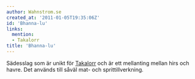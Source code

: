 ```yaml
---
author: Wahnstrom.se
created_at: '2011-01-05T19:35:06Z'
id: 'Bhanna-lu'
links:
  mention:
  - Takalorr
title: 'Bhanna-lu'
---
```


Sädesslag som är unikt för [Takalorr] och är ett mellanting mellan hirs och havre. Det används till
såväl mat- och sprittillverkning.

  [Takalorr]: Takalorr